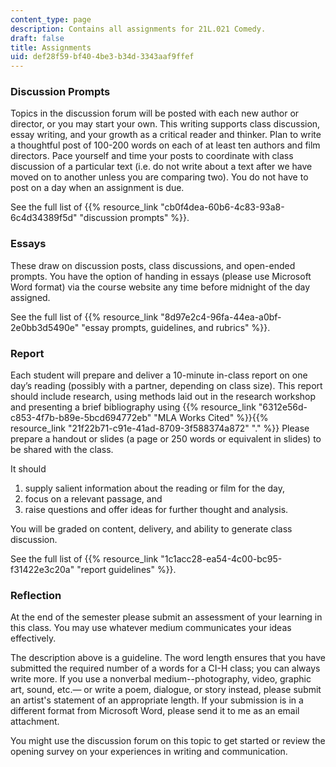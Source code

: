 ```yaml
---
content_type: page
description: Contains all assignments for 21L.021 Comedy.
draft: false
title: Assignments
uid: def28f59-bf40-4be3-b34d-3343aaf9ffef
---
```

### Discussion Prompts

Topics in the discussion forum will be posted with each new author or director, or you may start your own. This writing supports class discussion, essay writing, and your growth as a critical reader and thinker. Plan to write a thoughtful post of 100-200 words on each of at least ten authors and film directors. Pace yourself and time your posts to coordinate with class discussion of a particular text (i.e. do not write about a text after we have moved on to another unless you are comparing two). You do not have to post on a day when an assignment is due.

See the full list of {{% resource_link "cb0f4dea-60b6-4c83-93a8-6c4d34389f5d" "discussion prompts" %}}.

### Essays

These draw on discussion posts, class discussions, and open-ended prompts. You have the option of handing in essays (please use Microsoft Word format) via the course website any time before midnight of the day assigned.

See the full list of {{% resource_link "8d97e2c4-96fa-44ea-a0bf-2e0bb3d5490e" "essay prompts, guidelines, and rubrics" %}}.

### Report

Each student will prepare and deliver a 10-minute in-class report on one day’s reading (possibly with a partner, depending on class size). This report should include research, using methods laid out in the research workshop and presenting a brief bibliography using {{% resource_link "6312e56d-c853-4f7b-b89e-5bcd694772eb" "MLA Works Cited" %}}{{% resource_link "21f22b71-c91e-41ad-8709-3f588374a872" "." %}} Please prepare a handout or slides (a page or 250 words or equivalent in slides) to be shared with the class. 

It should

1. supply salient information about the reading or film for the day, 
2. focus on a relevant passage, and 
3. raise questions and offer ideas for further thought and analysis. 

You will be graded on content, delivery, and ability to generate class discussion.

See the full list of {{% resource_link "1c1acc28-ea54-4c00-bc95-f31422e3c20a" "report guidelines" %}}.

### Reflection

At the end of the semester please submit an assessment of your learning in this class. You may use whatever medium communicates your ideas effectively.

The description above is a guideline. The word length ensures that you have submitted the required number of a words for a CI-H class; you can always write more. If you use a nonverbal medium--photography, video, graphic art, sound, etc.— or write a poem, dialogue, or story instead, please submit an artist's statement of an appropriate length. If your submission is in a different format from Microsoft Word, please send it to me as an email attachment.

You might use the discussion forum on this topic to get started or review the opening survey on your experiences in writing and communication.